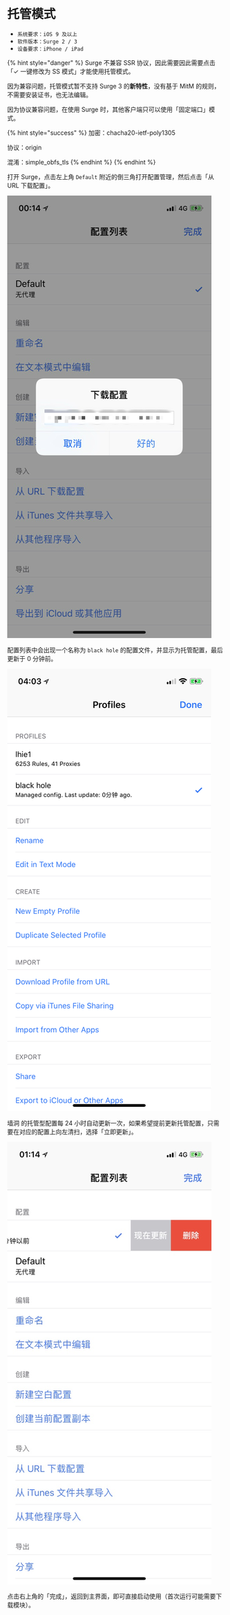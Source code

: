 # 托管模式

* `系统要求：iOS 9 及以上`
* `软件版本：Surge 2 / 3`
* `设备要求：iPhone / iPad`



{% hint style="danger" %}
Surge 不兼容 SSR 协议，因此需要因此需要点击「✓ 一键修改为 SS 模式」才能使用托管模式。

因为兼容问题，托管模式暂不支持 Surge 3 的**新特性**，没有基于 MitM 的规则，不需要安装证书，也无法编辑。

因为协议兼容问题，在使用 Surge 时，其他客户端只可以使用「固定端口」模式。

{% hint style="success" %}
加密：chacha20-ietf-poly1305

协议：origin

混淆：simple\_obfs\_tls
{% endhint %}
{% endhint %}



打开 Surge，点击左上角 `Default` 附近的倒三角打开配置管理，然后点击「从 URL 下载配置」。

![](../../../../.gitbook/assets/odj2v.jpg)

配置列表中会出现一个名称为 `black hole` 的配置文件，并显示为托管配置，最后更新于 0 分钟前。

![](../../../../.gitbook/assets/img_2b2eb71fd002-1.jpeg)

墙洞 的托管型配置每 24 小时自动更新一次，如果希望提前更新托管配置，只需要在对应的配置上向左清扫，选择「立即更新」。

![](../../../../.gitbook/assets/image%20%286%29.png)

点击右上角的「完成」，返回到主界面，即可直接启动使用（首次运行可能需要下载模块）。

